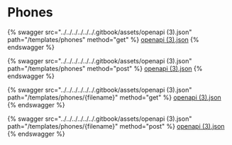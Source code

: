 # Phones

{% swagger src="../../../../../../.gitbook/assets/openapi (3).json" path="/templates/phones" method="get" %}
[openapi (3).json](<../../../../../../.gitbook/assets/openapi (3).json>)
{% endswagger %}

{% swagger src="../../../../../../.gitbook/assets/openapi (3).json" path="/templates/phones" method="post" %}
[openapi (3).json](<../../../../../../.gitbook/assets/openapi (3).json>)
{% endswagger %}

{% swagger src="../../../../../../.gitbook/assets/openapi (3).json" path="/templates/phones/{filename}" method="get" %}
[openapi (3).json](<../../../../../../.gitbook/assets/openapi (3).json>)
{% endswagger %}

{% swagger src="../../../../../../.gitbook/assets/openapi (3).json" path="/templates/phones/{filename}" method="post" %}
[openapi (3).json](<../../../../../../.gitbook/assets/openapi (3).json>)
{% endswagger %}
